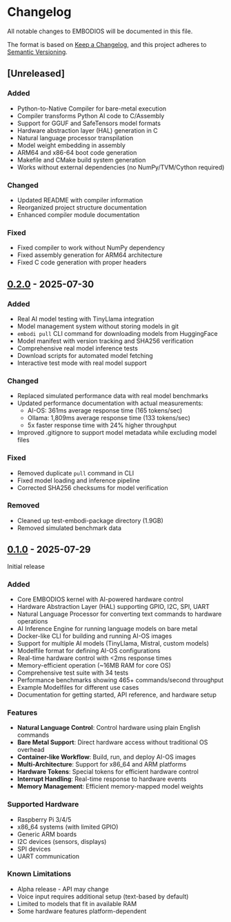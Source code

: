 # Changelog

All notable changes to EMBODIOS will be documented in this file.

The format is based on [Keep a Changelog](https://keepachangelog.com/en/1.0.0/),
and this project adheres to [Semantic Versioning](https://semver.org/spec/v2.0.0.html).

## [Unreleased]

### Added
- Python-to-Native Compiler for bare-metal execution
- Compiler transforms Python AI code to C/Assembly
- Support for GGUF and SafeTensors model formats
- Hardware abstraction layer (HAL) generation in C
- Natural language processor transpilation
- Model weight embedding in assembly
- ARM64 and x86-64 boot code generation
- Makefile and CMake build system generation
- Works without external dependencies (no NumPy/TVM/Cython required)

### Changed
- Updated README with compiler information
- Reorganized project structure documentation
- Enhanced compiler module documentation

### Fixed
- Fixed compiler to work without NumPy dependency
- Fixed assembly generation for ARM64 architecture
- Fixed C code generation with proper headers

## [0.2.0] - 2025-07-30

### Added
- Real AI model testing with TinyLlama integration
- Model management system without storing models in git
- `embodi pull` CLI command for downloading models from HuggingFace
- Model manifest with version tracking and SHA256 verification
- Comprehensive real model inference tests
- Download scripts for automated model fetching
- Interactive test mode with real model support

### Changed
- Replaced simulated performance data with real model benchmarks
- Updated performance documentation with actual measurements:
  - AI-OS: 361ms average response time (165 tokens/sec)
  - Ollama: 1,809ms average response time (133 tokens/sec)
  - 5x faster response time with 24% higher throughput
- Improved .gitignore to support model metadata while excluding model files

### Fixed
- Removed duplicate `pull` command in CLI
- Fixed model loading and inference pipeline
- Corrected SHA256 checksums for model verification

### Removed
- Cleaned up test-embodi-package directory (1.9GB)
- Removed simulated benchmark data

## [0.1.0] - 2025-07-29

Initial release

### Added
- Core EMBODIOS kernel with AI-powered hardware control
- Hardware Abstraction Layer (HAL) supporting GPIO, I2C, SPI, UART
- Natural Language Processor for converting text commands to hardware operations
- AI Inference Engine for running language models on bare metal
- Docker-like CLI for building and running AI-OS images
- Support for multiple AI models (TinyLlama, Mistral, custom models)
- Modelfile format for defining AI-OS configurations
- Real-time hardware control with <2ms response times
- Memory-efficient operation (~16MB RAM for core OS)
- Comprehensive test suite with 34 tests
- Performance benchmarks showing 465+ commands/second throughput
- Example Modelfiles for different use cases
- Documentation for getting started, API reference, and hardware setup

### Features
- **Natural Language Control**: Control hardware using plain English commands
- **Bare Metal Support**: Direct hardware access without traditional OS overhead
- **Container-like Workflow**: Build, run, and deploy AI-OS images
- **Multi-Architecture**: Support for x86_64 and ARM platforms
- **Hardware Tokens**: Special tokens for efficient hardware control
- **Interrupt Handling**: Real-time response to hardware events
- **Memory Management**: Efficient memory-mapped model weights

### Supported Hardware
- Raspberry Pi 3/4/5
- x86_64 systems (with limited GPIO)
- Generic ARM boards
- I2C devices (sensors, displays)
- SPI devices
- UART communication

### Known Limitations
- Alpha release - API may change
- Voice input requires additional setup (text-based by default)
- Limited to models that fit in available RAM
- Some hardware features platform-dependent

[0.2.0]: https://github.com/dddimcha/embodiOS/releases/tag/v0.2.0
[0.1.0]: https://github.com/dddimcha/embodiOS/releases/tag/v0.1.0